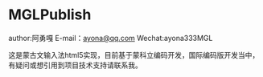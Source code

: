 # MGLPublish
author:阿勇嘎
E-mail：ayona@qq.com
Wechat:ayona333MGL

这是蒙古文输入法html5实现，目前基于蒙科立编码开发，国际编码版开发当中，有疑问或想引用到项目技术支持请联系我。
